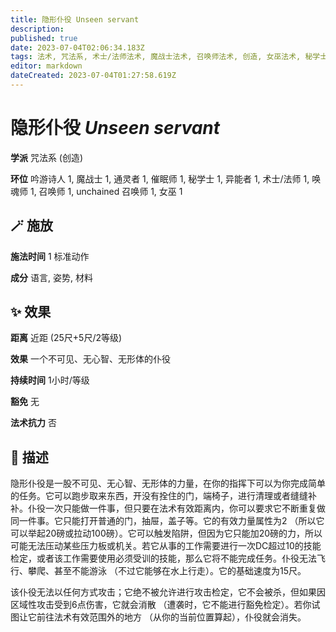 ```yaml
---
title: 隐形仆役 Unseen servant
description: 
published: true
date: 2023-07-04T02:06:34.183Z
tags: 法术, 咒法系, 术士/法师法术, 魔战士法术, 召唤师法术, 创造, 女巫法术, 秘学士法术, unchained 召唤师法术, 1环法术, 吟游诗人法术, 异能者法术, 催眠师法术, 通灵者法术, 唤魂师法术
editor: markdown
dateCreated: 2023-07-04T01:27:58.619Z
---
```


# **隐形仆役** *Unseen servant*

**学派** 咒法系 (创造) 

**环位** 吟游诗人 1, 魔战士 1, 通灵者 1, 催眠师 1, 秘学士 1, 异能者 1, 术士/法师 1, 唤魂师 1, 召唤师 1, unchained 召唤师 1, 女巫 1

## 🪄 施放

**施法时间** 1 标准动作

**成分** 语言, 姿势, 材料

## ✨ 效果  

**距离** 近距 (25尺+5尺/2等级) 

**效果** 一个不可见、无心智、无形体的仆役 

**持续时间** 1小时/等级 

**豁免** 无

**法术抗力** 否

## 📖 描述

隐形仆役是一股不可见、无心智、无形体的力量，在你的指挥下可以为你完成简单的任务。它可以跑步取来东西，开没有拴住的门，端椅子，进行清理或者缝缝补补。仆役一次只能做一件事，但只要在法术有效距离内，你可以要求它不断重复做同一件事。它只能打开普通的门，抽屉，盖子等。它的有效力量属性为2 （所以它可以举起20磅或拉动100磅）。它可以触发陷阱，但因为它只能加20磅的力，所以可能无法压动某些压力板或机关。若它从事的工作需要进行一次DC超过10的技能检定，或者该工作需要使用必须受训的技能，那么它将不能完成任务。仆役无法飞行、攀爬、甚至不能游泳 （不过它能够在水上行走）。它的基础速度为15尺。

该仆役无法以任何方式攻击；它绝不被允许进行攻击检定，它不会被杀，但如果因区域性攻击受到6点伤害，它就会消散 （遭袭时，它不能进行豁免检定）。若你试图让它前往法术有效范围外的地方 （从你的当前位置算起），仆役就会消失。
    